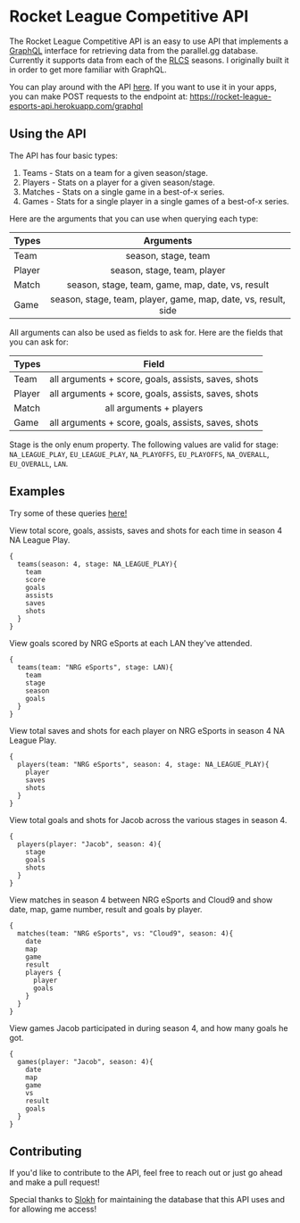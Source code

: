 # Rocket League Competitive API

The Rocket League Competitive API is an easy to use API that implements a [GraphQL](http://graphql.org/learn/) interface for retrieving data from the parallel.gg database. Currently it supports data from each of the [RLCS](https://www.rlcs.gg/) seasons. I originally built it in order to get more familiar with GraphQL.

You can play around with the API [here](https://rocket-league-esports-api.herokuapp.com/graphiql). If you want to use it in your apps, you can make POST requests to the endpoint at:
https://rocket-league-esports-api.herokuapp.com/graphql

## Using the API

The API has four basic types:
1. Teams - Stats on a team for a given season/stage.
2. Players - Stats on a player for a given season/stage.
3. Matches - Stats on a single game in a best-of-x series.
4. Games - Stats for a single player in a single games of a best-of-x series.

Here are the arguments that you can use when querying each type:

| Types  | Arguments     |
| ------ |:-------------:|
| Team   | season, stage, team |
| Player | season, stage, team, player |
| Match  | season, stage, team, game, map, date, vs, result |
| Game   | season, stage, team, player, game, map, date, vs, result, side |

All arguments can also be used as fields to ask for.
Here are the fields that you can ask for:

| Types  | Field     |
| ------ |:-------------:|
| Team   | all arguments + score, goals, assists, saves, shots |
| Player | all arguments + score, goals, assists, saves, shots |
| Match  | all arguments + players |
| Game   | all arguments + score, goals, assists, saves, shots |

Stage is the only enum property. The following values are valid for stage:
`NA_LEAGUE_PLAY`, `EU_LEAGUE_PLAY`, `NA_PLAYOFFS`, `EU_PLAYOFFS`, `NA_OVERALL`, `EU_OVERALL`, `LAN`.

## Examples

Try some of these queries [here!](https://rocket-league-esports-api.herokuapp.com/graphiql)

View total score, goals, assists, saves and shots for each time in season 4 NA League Play.
~~~
{
  teams(season: 4, stage: NA_LEAGUE_PLAY){
    team
    score
    goals
    assists
    saves
    shots
  }
}
~~~

View goals scored by NRG eSports at each LAN they've attended.
~~~
{
  teams(team: "NRG eSports", stage: LAN){
    team
    stage
    season
    goals
  }
}
~~~

View total saves and shots for each player on NRG eSports in season 4 NA League Play.
~~~
{
  players(team: "NRG eSports", season: 4, stage: NA_LEAGUE_PLAY){
    player
    saves
    shots
  }
}
~~~

View total goals and shots for Jacob across the various stages in season 4.
~~~
{
  players(player: "Jacob", season: 4){
    stage
    goals
    shots
  }
}
~~~

View matches in season 4 between NRG eSports and Cloud9 and show date, map, game number, result and goals by player.
~~~
{
  matches(team: "NRG eSports", vs: "Cloud9", season: 4){
    date
    map
    game
    result
    players {
      player
      goals
    }
  }
}
~~~

View games Jacob participated in during season 4, and how many goals he got.
~~~
{
  games(player: "Jacob", season: 4){
    date
    map
    game
    vs
    result
    goals
  }
}
~~~

## Contributing

If you'd like to contribute to the API, feel free to reach out or just go ahead and make a pull request!

Special thanks to [Slokh](https://twitter.com/Slokh_) for maintaining the database that this API uses and for allowing me access!
